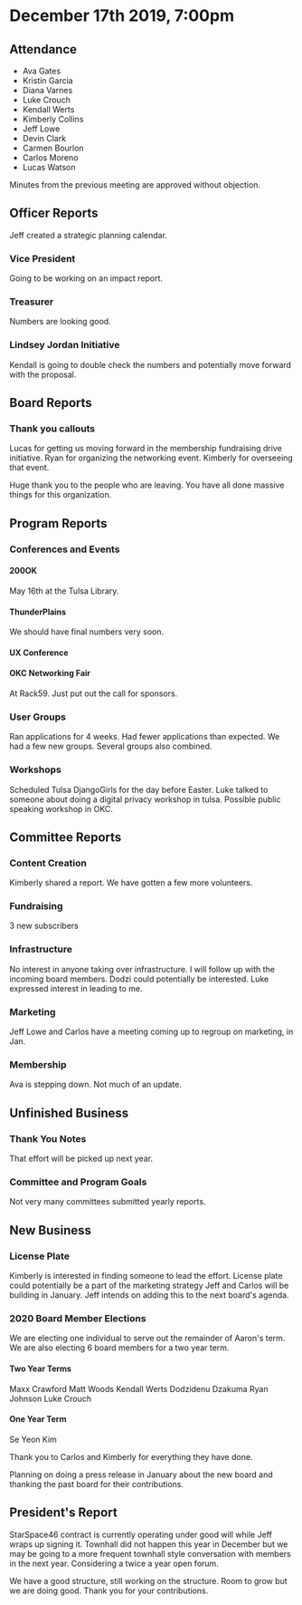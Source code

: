 # December 17th 2019, 7:00pm

## Attendance
* Ava Gates
* Kristin Garcia
* Diana Varnes
* Luke Crouch
* Kendall Werts
* Kimberly Collins
* Jeff Lowe
* Devin Clark
* Carmen Bourlon
* Carlos Moreno
* Lucas Watson

Minutes from the previous meeting are approved without objection.

## Officer Reports

Jeff created a strategic planning calendar.

### Vice President

Going to be working on an impact report.

### Treasurer

Numbers are looking good.

### Lindsey Jordan Initiative

Kendall is going to double check the numbers and potentially move forward with the proposal.

## Board Reports

### Thank you callouts

Lucas for getting us moving forward in the membership fundraising drive initiative. Ryan for organizing the networking event. Kimberly for overseeing that event. 

Huge thank you to the people who are leaving. You have all done massive things for this organization.

## Program Reports

### Conferences and Events

#### 200OK

May 16th at the Tulsa Library.

#### ThunderPlains

We should have final numbers very soon.

#### UX Conference

#### OKC Networking Fair

At Rack59. Just put out the call for sponsors.

### User Groups

Ran applications for 4 weeks. Had fewer applications than expected. We had a few new groups. Several groups also combined. 

### Workshops

Scheduled Tulsa DjangoGirls for the day before Easter. Luke talked to someone about doing a digital privacy workshop in tulsa. Possible public speaking workshop in OKC.

## Committee Reports

### Content Creation

Kimberly shared a report. We have gotten a few more volunteers.

### Fundraising

3 new subscribers

### Infrastructure

No interest in anyone taking over infrastructure. I will follow up with the incoming board members. Dodzi could potentially be interested. Luke expressed interest in leading to me.

### Marketing

Jeff Lowe and Carlos have a meeting coming up to regroup on marketing, in Jan.

### Membership

Ava is stepping down. Not much of an update.

## Unfinished Business

### Thank You Notes

That effort will be picked up next year.

### Committee and Program Goals

Not very many committees submitted yearly reports.

## New Business

### License Plate

Kimberly is interested in finding someone to lead the effort. License plate could potentially be a part of the marketing strategy Jeff and Carlos will be building in January. Jeff intends on adding this to the next board's agenda.

### 2020 Board Member Elections

We are electing one individual to serve out the remainder of Aaron's term. We are also electing 6 board members for a two year term.

#### Two Year Terms
Maxx Crawford
Matt Woods
Kendall Werts
Dodzidenu Dzakuma
Ryan Johnson
Luke Crouch

#### One Year Term
Se Yeon Kim

Thank you to Carlos and Kimberly for everything they have done. 

Planning on doing a press release in January about the new board and thanking the past board for their contributions.

## President's Report

StarSpace46 contract is currently operating under good will while Jeff wraps up signing it. Townhall did not happen this year in December but we may be going to a more frequent townhall style conversation with members in the next year. Considering a twice a year open forum. 

We have a good structure, still working on the structure. Room to grow but we are doing good. Thank you for your contributions.
